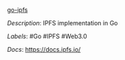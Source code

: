 [go-ipfs](https://github.com/ipfs/go-ipfs)

*Description*: IPFS implementation in Go

*Labels*: #Go #IPFS #Web3.0

*Docs*: https://docs.ipfs.io/
